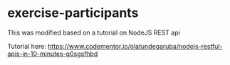 # exercise-participants
This was modified based on a tutorial on NodeJS REST api

Tutorial here: https://www.codementor.io/olatundegaruba/nodejs-restful-apis-in-10-minutes-q0sgsfhbd
